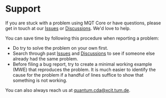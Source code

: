 # Support

If you are stuck with a problem using MQT Core or have questions, please get in touch at our [Issues](https://github.com/cda-tum/mqt-naviz/issues) or [Discussions](https://github.com/cda-tum/mqt-naviz/discussions). We'd love to help.

You can save time by following this procedure when reporting a problem:

- Do try to solve the problem on your own first.
- Search through past [Issues](https://github.com/cda-tum/mqt-naviz/issues) and [Discussions](https://github.com/cda-tum/mqt-naviz/discussions) to see if someone else already had the same problem.
- Before filing a bug report, try to create a minimal working example (MWE) that reproduces the problem. It is much easier to identify the cause for the problem if a handful of lines suffice to show that something is not working.

You can also always reach us at [quantum.cda@xcit.tum.de](mailto:quantum.cda@xcit.tum.de).

